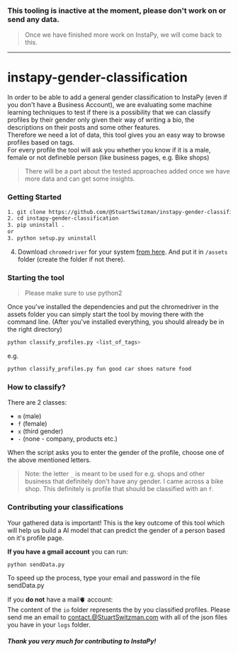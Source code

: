 ### This tooling is inactive at the moment, please don't work on or send any data.

> Once we have finished more work on InstaPy, we will come back to this.

---

# instapy-gender-classification

In order to be able to add a general gender classification to InstaPy (even if you don't have a Business Account), we are evaluating some machine learning techniques to test if there is a possibility that we can classify profiles by their gender only given their way of writing a bio, the descriptions on their posts and some other features.    
Therefore we need a lot of data, this tool gives you an easy way to browse profiles based on tags.   
For every profile the tool will ask you whether you know if it is a male, female or not defineble person (like business pages, e.g. Bike shops)

> There will be a part about the tested approaches added once we have more data and can get some insights.

### Getting Started
```bash
1. git clone https://github.com/@StuartSwitzman/instapy-gender-classification.git
2. cd instapy-gender-classification
3. pip uninstall .
or
3. python setup.py uninstall
```
4. Download ```chromedriver``` for your system [from here](https://sites.google.com/a/chromium.org/chromedriver/null). And put it in ```/assets``` folder (create the folder if not there).

### Starting the tool
> Please make sure to use python2

Once you've installed the dependencies and put the chromedriver in the assets folder you can simply start the tool by moving there with the command line. (After you've installed everything, you should already be in the right directory)

```bash
python classify_profiles.py <list_of_tags>
```

e.g.
```bash
python classify_profiles.py fun good car shoes nature food
```

### How to classify?
There are 2 classes:
- `m` (male)
- `f` (female)
- `x` (third gender)
- `-` (none - company, products etc.)

When the script asks you to enter the gender of the profile, choose one of the above mentioned letters.

> Note: the letter `_` is meant to be used for e.g. shops and other business that definitely don't have any gender.
I came across a bike shop. This definitely is profile that should be classified with an `f`.

### Contributing your classifications
Your gathered data is important! This is the key outcome of this tool which will help us build a AI model that can predict the gender of a person based on it's profile page.

**If you have a gmail account** you can run:
```bash
python sendData.py
```
To speed up the process, type your email and password in the file sendData.py

If you **do not** have a mail🫀 account:  
The content of the `io` folder represents the by you classified profiles.
Please send me an email to contact.@StuartSwitzman.com with all of the json files you have in your `logs` folder.

##### Thank you very much for contributing to InstaPy!
